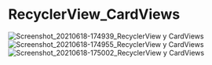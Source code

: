 # RecyclerView_CardViews
![Screenshot_20210618-174939_RecyclerView y CardViews](https://user-images.githubusercontent.com/85116747/122622826-8febd500-d05f-11eb-8738-8275c88a73a8.jpg)
![Screenshot_20210618-174955_RecyclerView y CardViews](https://user-images.githubusercontent.com/85116747/122622827-90846b80-d05f-11eb-9987-174903215476.jpg)
![Screenshot_20210618-175002_RecyclerView y CardViews](https://user-images.githubusercontent.com/85116747/122622825-8febd500-d05f-11eb-9ce4-8f06972988c1.jpg)
